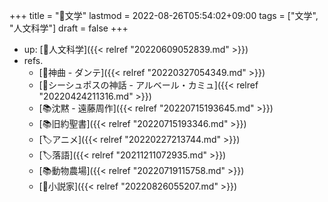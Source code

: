+++
title = "📂文学"
lastmod = 2022-08-26T05:54:02+09:00
tags = ["文学", "人文科学"]
draft = false
+++

-   up: [📁人文科学]({{< relref "20220609052839.md" >}})
-   refs.
    -   [📝神曲 - ダンテ]({{< relref "20220327054349.md" >}})
    -   [📝シーシュポスの神話 - アルベール・カミュ]({{< relref "20220424211316.md" >}})
    -   [📚沈黙 - 遠藤周作]({{< relref "20220715193645.md" >}})
    -   [📚旧約聖書]({{< relref "20220715193346.md" >}})
    -   [🏷アニメ]({{< relref "20220227213744.md" >}})
    -   [🏷落語]({{< relref "20211211072935.md" >}})
    -   [📚動物農場]({{< relref "20220719115758.md" >}})
    -   [🔖小説家]({{< relref "20220826055207.md" >}})
